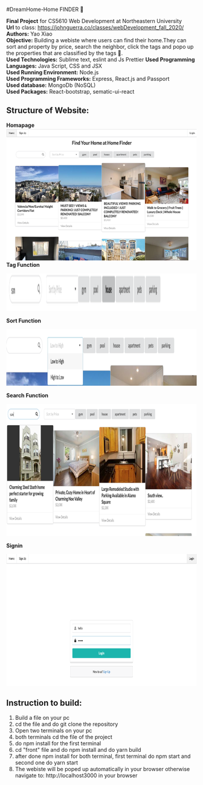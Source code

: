 #DreamHome-Home FINDER :rainbow:

**Final Project** for CS5610 Web Development at Northeastern University <br />
**Url** to class: https://johnguerra.co/classes/webDevelopment_fall_2020/<br />
**Authors:** Yao Xiao<br />
**Objective:**  Building a webiste  where users can find their home.They can sort and property by price, search the neighbor, click the tags and popo up the properties that are classified by the tags  :rainbow:.<br />
**Used Technologies:** Sublime text, eslint and Js Prettier 
**Used Programming Languages:** Java Script, CSS and JSX <br />
**Used Running Environment:** Node.js <br />
**Used Programming Frameworks:** Express, React.js and Passport <br />
**Used database:** MongoDb (NoSQL) <br />
**Used Packages:** React-bootstrap, sematic-ui-react <br />

**Structure of Website:**
----------------------------------------------------------------------------------------------------------------------------------------
**Homapage**<br />
<img src="https://github.com/XIAOYAO9602/homefinder/blob/master/homepage.png" alt="alt text" width="750" height="350"><br />
**Tag Function**

<img src="https://github.com/XIAOYAO9602/homefinder/blob/master/tags.png" alt="alt text" width="750" height="100">

**Sort Function**

<img src="https://github.com/XIAOYAO9602/homefinder/blob/master/sort.png" alt="alt text" width="750" height="150">

**Search Function**

<img src="https://github.com/XIAOYAO9602/homefinder/blob/master/search.png" alt="alt text" width="750" height="350">

**Signin**

<img src="https://github.com/XIAOYAO9602/homefinder/blob/master/login.png" alt="alt text" width="750" height="350">

**Instruction to build:**
-------------------------------------------------------------------------------------------------------------------------------------------------------------------------------
1. Build a file on your pc <br />
2. cd the file and do git clone the repository <br />
3. Open two terminals on your pc <br />
4. both terminals cd the file of the project <br />
5. do npm install for the first terminal <br />
6. cd "front" file and do npm install and do yarn build <br />
7. after done npm install for both terminal, first terminal do npm start and second one do yarn start <br />
8. The webiste will be poped up automatically in your browser otherwise navigate to: http://localhost3000 in your browser <br />


